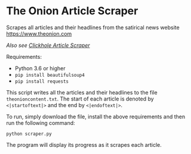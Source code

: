 # The Onion Article Scraper

Scrapes all articles and their headlines from the satirical news website https://www.theonion.com

*Also see [Clickhole Article Scraper](https://github.com/pigeonburger/clickhole-scraper)*

Requirements:

- Python 3.6 or higher
- `pip install beautifulsoup4`
- `pip install requests`

This script writes all the articles and their headlines to the file `theonioncontent.txt`. The start of each article is denoted by `<|startoftext|>` and the end by `<|endoftext|>`.

To run, simply download the file, install the above requirements and then run the following command:

```
python scraper.py
```

The program will display its progress as it scrapes each article.
